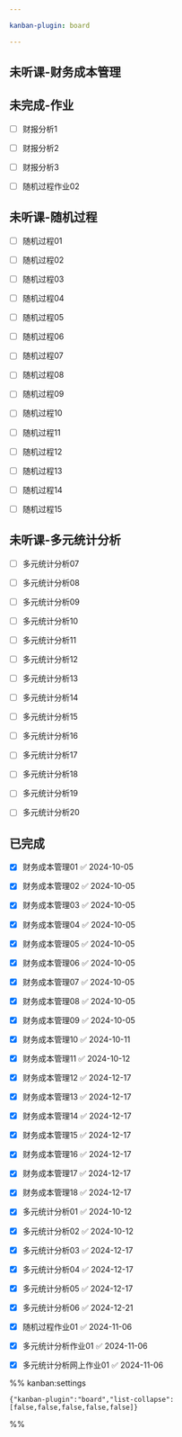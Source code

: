 ```yaml
---

kanban-plugin: board

---
```


## 未听课-财务成本管理



## 未完成-作业

- [ ] 财报分析1
- [ ] 财报分析2
- [ ] 财报分析3
- [ ] 随机过程作业02


## 未听课-随机过程

- [ ] 随机过程01
- [ ] 随机过程02
- [ ] 随机过程03
- [ ] 随机过程04
- [ ] 随机过程05
- [ ] 随机过程06
- [ ] 随机过程07
- [ ] 随机过程08
- [ ] 随机过程09
- [ ] 随机过程10
- [ ] 随机过程11
- [ ] 随机过程12
- [ ] 随机过程13
- [ ] 随机过程14
- [ ] 随机过程15


## 未听课-多元统计分析

- [ ] 多元统计分析07
- [ ] 多元统计分析08
- [ ] 多元统计分析09
- [ ] 多元统计分析10
- [ ] 多元统计分析11
- [ ] 多元统计分析12
- [ ] 多元统计分析13
- [ ] 多元统计分析14
- [ ] 多元统计分析15
- [ ] 多元统计分析16
- [ ] 多元统计分析17
- [ ] 多元统计分析18
- [ ] 多元统计分析19
- [ ] 多元统计分析20


## 已完成

- [x] 财务成本管理01 ✅ 2024-10-05
- [x] 财务成本管理02 ✅ 2024-10-05
- [x] 财务成本管理03 ✅ 2024-10-05
- [x] 财务成本管理04 ✅ 2024-10-05
- [x] 财务成本管理05 ✅ 2024-10-05
- [x] 财务成本管理06 ✅ 2024-10-05
- [x] 财务成本管理07 ✅ 2024-10-05
- [x] 财务成本管理08 ✅ 2024-10-05
- [x] 财务成本管理09 ✅ 2024-10-05
- [x] 财务成本管理10 ✅ 2024-10-11
- [x] 财务成本管理11 ✅ 2024-10-12
- [x] 财务成本管理12 ✅ 2024-12-17
- [x] 财务成本管理13 ✅ 2024-12-17
- [x] 财务成本管理14 ✅ 2024-12-17
- [x] 财务成本管理15 ✅ 2024-12-17
- [x] 财务成本管理16 ✅ 2024-12-17
- [x] 财务成本管理17 ✅ 2024-12-17
- [x] 财务成本管理18 ✅ 2024-12-17
- [x] 多元统计分析01 ✅ 2024-10-12
- [x] 多元统计分析02 ✅ 2024-10-12
- [x] 多元统计分析03 ✅ 2024-12-17
- [x] 多元统计分析04 ✅ 2024-12-17
- [x] 多元统计分析05 ✅ 2024-12-17
- [x] 多元统计分析06 ✅ 2024-12-21
- [x] 随机过程作业01 ✅ 2024-11-06
- [x] 多元统计分析作业01 ✅ 2024-11-06
- [x] 多元统计分析网上作业01 ✅ 2024-11-06




%% kanban:settings
```
{"kanban-plugin":"board","list-collapse":[false,false,false,false,false]}
```
%%